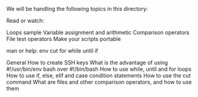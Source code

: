 We will be handling the following topics in this directory:

Read or watch:

Loops sample
Variable assignment and arithmetic
Comparison operators
File test operators
Make your scripts portable

man or help:
env
cut
for
while
until
if

General
How to create SSH keys
What is the advantage of using #!/usr/bin/env bash over #!/bin/bash
How to use while, until and for loops
How to use if, else, elif and case condition statements
How to use the cut command
What are files and other comparison operators, and how to use them
